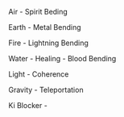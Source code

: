 Air - Spirit Beding

Earth - Metal Bending

Fire - Lightning Bending

Water - Healing - Blood Bending

Light - Coherence

Gravity - Teleportation

Ki Blocker - 
